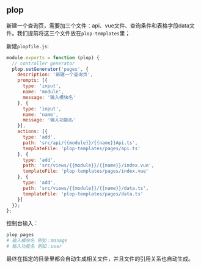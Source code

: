 ## plop

新建一个查询页，需要加三个文件：api、vue文件、查询条件和表格字段data文件。我们提前将这三个文件放在`plop-templates`里；

新建`plopfile.js`:

```js
module.exports = function (plop) {
  // controller generator
  plop.setGenerator('pages', {
    description: '新建一个查询页',
    prompts: [{
      type: 'input',
      name: 'module',
      message: '输入模块名'
    }, {
      type: 'input',
      name: 'name',
      message: '输入功能名'
    }],
    actions: [{
      type: 'add',
      path: 'src/api/{{module}}/{{name}}Api.ts',
      templateFile: 'plop-templates/pages/api.ts'
    }, {
      type: 'add',
      path: 'src/views/{{module}}/{{name}}/index.vue',
      templateFile: 'plop-templates/pages/index.vue'
    }, {
      type: 'add',
      path: 'src/views/{{module}}/{{name}}/data.ts',
      templateFile: 'plop-templates/pages/data.ts'
    }]
  });
};
```

控制台输入：

```bash
plop pages
# 输入模块名 例如：manage
# 输入功能名 例如：user
```

最终在指定的目录里都会自动生成相关文件，并且文件的引用关系也自动生成。